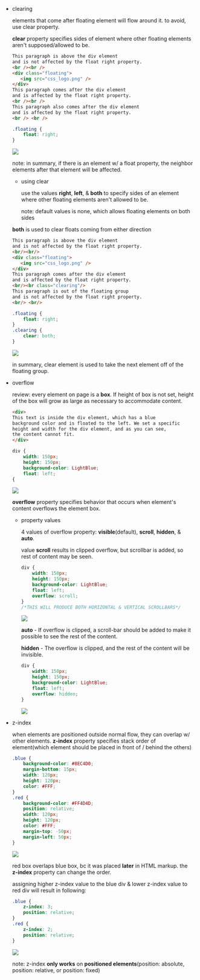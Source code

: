 -   clearing
    
    elements that come after floating element will flow around it. to avoid, use clear property.
    
    **clear** property specifies sides of element where other floating elements aren't supposed/allowed to be.
    
    ```html
    This paragraph is above the div element 
    and is not affected by the float right property. 
    <br /><br />
    <div class="floating">
       <img src="css_logo.png" />
    </div>
    This paragraph comes after the div element 
    and is affected by the float right property. 
    <br /><br />
    This paragraph also comes after the div element
    and is affected by the float right property.
    <br /> <br />
    ```
    
    ```css
    .floating {
    	float: right;
    }
    ```
    
    ![](https://s3.us-west-2.amazonaws.com/secure.notion-static.com/bb8ffc87-af2e-42f7-aeda-3175393d80f5/Untitled.png?X-Amz-Algorithm=AWS4-HMAC-SHA256&X-Amz-Credential=AKIAT73L2G45O3KS52Y5%2F20210308%2Fus-west-2%2Fs3%2Faws4_request&X-Amz-Date=20210308T000912Z&X-Amz-Expires=86400&X-Amz-Signature=ace708c306e6343ed9cf99d6d997445174200667a6cbaeba25aff64183f3442e&X-Amz-SignedHeaders=host&response-content-disposition=filename%20%3D%22Untitled.png%22)
    
    note: in summary, if there is an element w/ a float property, the neighbor elements after that element will be affected.
    
    -   using clear
        
        use the values **right**, **left**, & **both** to specify sides of an element where other floating elements aren't allowed to be.
        
        note: default values is none, which allows floating elements on both sides
        
    
    **both** is used to clear floats coming from either direction
    
    ```html
    This paragraph is above the div element 
    and is not affected by the float right property. 
    <br/><br/>
    <div class="floating">
       <img src="css_logo.png" />
    </div>
    This paragraph comes after the div element 
    and is affected by the float right property. 
    <br/><br class="clearing"/>
    This paragraph is out of the floating group 
    and is not affected by the float right property.
    <br/> <br/>
    ```
    
    ```css
    .floating {
    	float: right;
    }
    .clearing {
    	clear: both;
    }
    ```
    
    ![](https://s3.us-west-2.amazonaws.com/secure.notion-static.com/44606ba5-37ef-465c-ba14-1f7c785cce1c/Untitled.png?X-Amz-Algorithm=AWS4-HMAC-SHA256&X-Amz-Credential=AKIAT73L2G45O3KS52Y5%2F20210308%2Fus-west-2%2Fs3%2Faws4_request&X-Amz-Date=20210308T000934Z&X-Amz-Expires=86400&X-Amz-Signature=9225401073ec60672a1f64da528fe48202d421a65fc1c73e5a4c6b1f8819af30&X-Amz-SignedHeaders=host&response-content-disposition=filename%20%3D%22Untitled.png%22)
    
    in summary, clear element is used to take the next element off of the floating group.
    
-   overflow
    
    review: every element on page is a **box**. If height of box is not set, height of the box will grow as large as necessary to accommodate content.
    
    ```html
    <div>
    This text is inside the div element, which has a blue 
    background color and is floated to the left. We set a specific 
    height and width for the div element, and as you can see, 
    the content cannot fit. 
    </div>
    ```
    
    ```css
    div {
    	width: 150px;
    	height: 150px;
    	background-color: LightBlue;
    	float: left;
    {
    ```
    
    ![](https://s3.us-west-2.amazonaws.com/secure.notion-static.com/727137ef-b69a-4233-a3bd-47da1928d656/Untitled.png?X-Amz-Algorithm=AWS4-HMAC-SHA256&X-Amz-Credential=AKIAT73L2G45O3KS52Y5%2F20210308%2Fus-west-2%2Fs3%2Faws4_request&X-Amz-Date=20210308T000952Z&X-Amz-Expires=86400&X-Amz-Signature=fcf58b0c7da223349b762067cbc501e1c12cd7a645f7564f76940630d35e2e53&X-Amz-SignedHeaders=host&response-content-disposition=filename%20%3D%22Untitled.png%22)
    
    **overflow** property specifies behavior that occurs when element's content overflows the element box.
    
    -   property values
        
        4 values of overflow property: **visible**(default), **scroll**, **hidden**, & **auto**.
        
        value **scroll** results in clipped overflow, but scrollbar is added, so rest of content may be seen.
        
        ```css
        div {
        	width: 150px;
        	height: 150px;
        	background-color: LightBlue;
        	float: left;
        	overflow: scroll;
        }
        /*THIS WILL PRODUCE BOTH HORIZONTAL & VERTICAL SCROLLBARS*/
        ```
        
        ![](https://s3.us-west-2.amazonaws.com/secure.notion-static.com/7f1ceb88-79e1-4997-8dbe-0f48dbce6dab/Untitled.png?X-Amz-Algorithm=AWS4-HMAC-SHA256&X-Amz-Credential=AKIAT73L2G45O3KS52Y5%2F20210308%2Fus-west-2%2Fs3%2Faws4_request&X-Amz-Date=20210308T001018Z&X-Amz-Expires=86400&X-Amz-Signature=771e9a61ec017fabf39dd40749a4a15c20517a799799c581e3e1e7dfec5b49a1&X-Amz-SignedHeaders=host&response-content-disposition=filename%20%3D%22Untitled.png%22)
        
        **auto** - If overflow is clipped, a scroll-bar should be added to make it possible to see the rest of the content.
        
        **hidden** - The overflow is clipped, and the rest of the content will be invisible.
        
        ```css
        div {
        	width: 150px;
        	height: 150px;
        	background-color: LightBlue;
        	float: left;
        	overflow: hidden;
        }
        ```
        
        ![](https://s3.us-west-2.amazonaws.com/secure.notion-static.com/5cc0b588-efcf-4ce0-8435-7c0b893abb95/Untitled.png?X-Amz-Algorithm=AWS4-HMAC-SHA256&X-Amz-Credential=AKIAT73L2G45O3KS52Y5%2F20210308%2Fus-west-2%2Fs3%2Faws4_request&X-Amz-Date=20210308T001041Z&X-Amz-Expires=86400&X-Amz-Signature=5bc82e3171b01310013da1d6af7f0b92be5d62ec599a7439b86e912384990a4f&X-Amz-SignedHeaders=host&response-content-disposition=filename%20%3D%22Untitled.png%22)
        
-   z-index
    
    when elements are positioned outside normal flow, they can overlap w/ other elements. **z-index** property specifies stack order of element(which element should be placed in front of / behind the others)
    
    ```css
    .blue {
    	background-color: #8EC4D0;
    	margin-bottom: 15px;
    	width: 120px;
    	height: 120px;
    	color: #FFF;
    }
    .red {
    	background-color: #FF4D4D;
    	position: relative;
    	width: 120px;
    	height: 120px;
    	color: #FFF;
    	margin-top: -50px;
    	margin-left: 50px;
    }
    ```
    
    ![](https://s3.us-west-2.amazonaws.com/secure.notion-static.com/7fc78735-5190-4174-a9e7-4a99de8b6a8a/Untitled.png?X-Amz-Algorithm=AWS4-HMAC-SHA256&X-Amz-Credential=AKIAT73L2G45O3KS52Y5%2F20210308%2Fus-west-2%2Fs3%2Faws4_request&X-Amz-Date=20210308T001105Z&X-Amz-Expires=86400&X-Amz-Signature=3024ba1a2b2538a058b07f12ca5bf3fb39d2bb7516dd8447a030bb1d215be0ed&X-Amz-SignedHeaders=host&response-content-disposition=filename%20%3D%22Untitled.png%22)
    
    red box overlaps blue box, bc it was placed **later** in HTML markup. the **z-index** property can change the order.
    
    assigning higher z-index value to the blue div & lower z-index value to red div will result in following:
    
    ```css
    .blue {
    	z-index: 3;
    	position: relative;
    }
    .red {
    	z-index: 2;
    	position: relative;
    }
    ```
    
    ![](https://s3.us-west-2.amazonaws.com/secure.notion-static.com/4ec3ef41-2a88-431c-83c3-1cd3c7b86963/Untitled.png?X-Amz-Algorithm=AWS4-HMAC-SHA256&X-Amz-Credential=AKIAT73L2G45O3KS52Y5%2F20210308%2Fus-west-2%2Fs3%2Faws4_request&X-Amz-Date=20210308T001121Z&X-Amz-Expires=86400&X-Amz-Signature=e440ddcfcc38efdaf54c164204e9b554e428ecf66cace4e8a5b0738b962d0420&X-Amz-SignedHeaders=host&response-content-disposition=filename%20%3D%22Untitled.png%22)
    
    note: z-index **only works** on **positioned elements**(position: absolute, position: relative, or position: fixed)